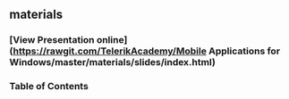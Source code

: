 ## materials
### [View Presentation online](https://rawgit.com/TelerikAcademy/Mobile Applications for Windows/master/materials/slides/index.html)
### Table of Contents
